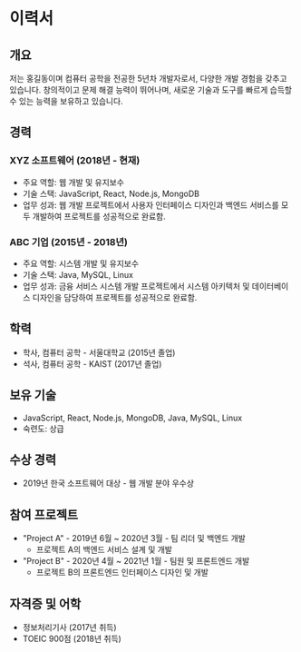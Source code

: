 # 이력서

## 개요

저는 홍길동이며 컴퓨터 공학을 전공한 5년차 개발자로서, 다양한 개발 경험을 갖추고 있습니다. 창의적이고 문제 해결 능력이 뛰어나며, 새로운 기술과 도구를 빠르게 습득할 수 있는 능력을 보유하고 있습니다.

## 경력

### XYZ 소프트웨어 (2018년 - 현재)

- 주요 역할: 웹 개발 및 유지보수
- 기술 스택: JavaScript, React, Node.js, MongoDB
- 업무 성과: 웹 개발 프로젝트에서 사용자 인터페이스 디자인과 백엔드 서비스를 모두 개발하여 프로젝트를 성공적으로 완료함.

### ABC 기업 (2015년 - 2018년)

- 주요 역할: 시스템 개발 및 유지보수
- 기술 스택: Java, MySQL, Linux
- 업무 성과: 금융 서비스 시스템 개발 프로젝트에서 시스템 아키텍처 및 데이터베이스 디자인을 담당하여 프로젝트를 성공적으로 완료함.

## 학력

- 학사, 컴퓨터 공학 - 서울대학교 (2015년 졸업)
- 석사, 컴퓨터 공학 - KAIST (2017년 졸업)

## 보유 기술

- JavaScript, React, Node.js, MongoDB, Java, MySQL, Linux
- 숙련도: 상급

## 수상 경력

- 2019년 한국 소프트웨어 대상 - 웹 개발 분야 우수상

## 참여 프로젝트

- "Project A" - 2019년 6월 ~ 2020년 3월 - 팀 리더 및 백엔드 개발
  - 프로젝트 A의 백엔드 서비스 설계 및 개발
- "Project B" - 2020년 4월 ~ 2021년 1월 - 팀원 및 프론트엔드 개발
  - 프로젝트 B의 프론트엔드 인터페이스 디자인 및 개발

## 자격증 및 어학

- 정보처리기사 (2017년 취득)
- TOEIC 900점 (2018년 취득)
